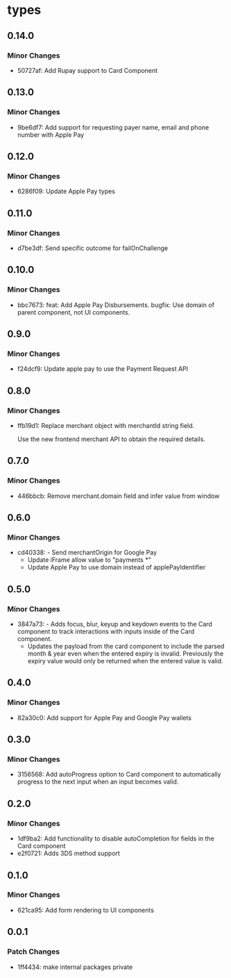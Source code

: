 # types

## 0.14.0

### Minor Changes

- 50727af: Add Rupay support to Card Component

## 0.13.0

### Minor Changes

- 9be6df7: Add support for requesting payer name, email and phone number with Apple Pay

## 0.12.0

### Minor Changes

- 6286f09: Update Apple Pay types

## 0.11.0

### Minor Changes

- d7be3df: Send specific outcome for failOnChallenge

## 0.10.0

### Minor Changes

- bbc7673: feat: Add Apple Pay Disbursements. bugfix: Use domain of parent component, not UI components.

## 0.9.0

### Minor Changes

- f24dcf9: Update apple pay to use the Payment Request API

## 0.8.0

### Minor Changes

- ffb19d1: Replace merchant object with merchantId string field.

  Use the new frontend merchant API to obtain the required details.

## 0.7.0

### Minor Changes

- 446bbcb: Remove merchant.domain field and infer value from window

## 0.6.0

### Minor Changes

- cd40338: - Send merchantOrigin for Google Pay
  - Update iFrame allow value to "payments \*"
  - Update Apple Pay to use domain instead of applePayIdentifier

## 0.5.0

### Minor Changes

- 3847a73: - Adds focus, blur, keyup and keydown events to the Card component to track interactions with inputs inside of the Card component.
  - Updates the payload from the card component to include the parsed month & year even when the entered expiry is invalid. Previously the expiry value would only be returned when the entered value is valid.

## 0.4.0

### Minor Changes

- 82a30c0: Add support for Apple Pay and Google Pay wallets

## 0.3.0

### Minor Changes

- 3156568: Add autoProgress option to Card component to automatically progress to the next input when an input becomes valid.

## 0.2.0

### Minor Changes

- 1df9ba2: Add functionality to disable autoCompletion for fields in the Card component
- e2f0721: Adds 3DS method support

## 0.1.0

### Minor Changes

- 621ca95: Add form rendering to UI components

## 0.0.1

### Patch Changes

- 1ff4434: make internal packages private

